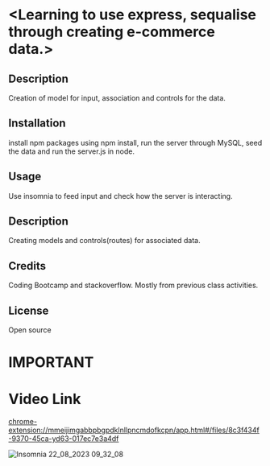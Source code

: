 # <Learning to use express, sequalise through creating e-commerce data.>

## Description

Creation of model for input, association and controls for the data.
## Installation

install npm packages using npm install, run the server through MySQL, seed the data and run the server.js in node.

## Usage

Use insomnia to feed input and check how the server is interacting.

## Description

Creating models and controls(routes) for associated data.

## Credits

Coding Bootcamp and stackoverflow.
Mostly from previous class activities.
## License

Open source


# IMPORTANT 
# Video Link
[chrome-extension://mmeijimgabbpbgpdklnllpncmdofkcpn/app.html#/files/8c3f434f-9370-45ca-yd63-017ec7e3a4df](https://drive.google.com/file/d/1krQI4N9AWETrLxwzgoPrzxt49hzWZV4W/view)


![Insomnia 22_08_2023 09_32_08](https://github.com/tkdgns0630/Using-express-and-sequalise.-E-commerce/assets/129707996/07d11c1e-d967-4772-b938-f4ea5757d681)
